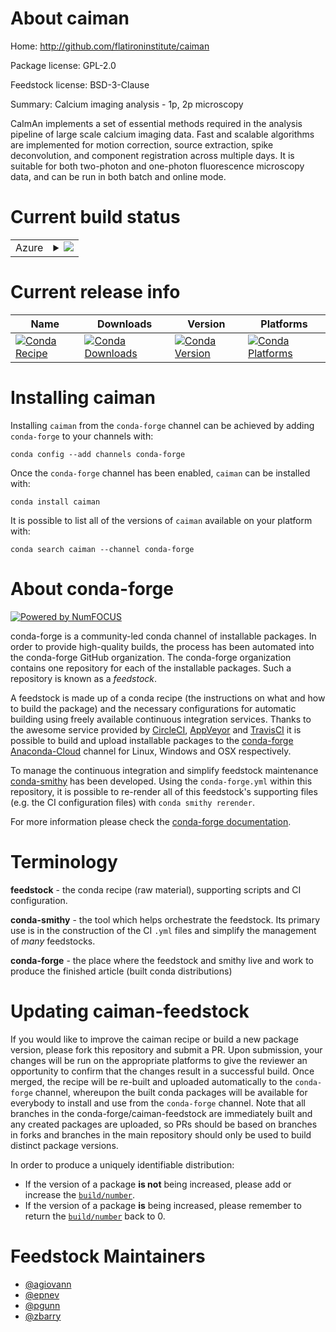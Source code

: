 About caiman
============

Home: http://github.com/flatironinstitute/caiman

Package license: GPL-2.0

Feedstock license: BSD-3-Clause

Summary: Calcium imaging analysis - 1p, 2p microscopy

CaImAn implements a set of essential methods required in the analysis
pipeline of large scale calcium imaging data. Fast and scalable algorithms
are implemented for motion correction, source extraction, spike
deconvolution, and component registration across multiple days. It is
suitable for both two-photon and one-photon fluorescence microscopy data,
and can be run in both batch and online mode.


Current build status
====================


<table>
    
  <tr>
    <td>Azure</td>
    <td>
      <details>
        <summary>
          <a href="https://dev.azure.com/conda-forge/feedstock-builds/_build/latest?definitionId=7309&branchName=master">
            <img src="https://dev.azure.com/conda-forge/feedstock-builds/_apis/build/status/caiman-feedstock?branchName=master">
          </a>
        </summary>
        <table>
          <thead><tr><th>Variant</th><th>Status</th></tr></thead>
          <tbody><tr>
              <td>linux_64_python3.6.____cpython</td>
              <td>
                <a href="https://dev.azure.com/conda-forge/feedstock-builds/_build/latest?definitionId=7309&branchName=master">
                  <img src="https://dev.azure.com/conda-forge/feedstock-builds/_apis/build/status/caiman-feedstock?branchName=master&jobName=linux&configuration=linux_64_python3.6.____cpython" alt="variant">
                </a>
              </td>
            </tr><tr>
              <td>linux_64_python3.7.____cpython</td>
              <td>
                <a href="https://dev.azure.com/conda-forge/feedstock-builds/_build/latest?definitionId=7309&branchName=master">
                  <img src="https://dev.azure.com/conda-forge/feedstock-builds/_apis/build/status/caiman-feedstock?branchName=master&jobName=linux&configuration=linux_64_python3.7.____cpython" alt="variant">
                </a>
              </td>
            </tr><tr>
              <td>osx_64_python3.6.____cpython</td>
              <td>
                <a href="https://dev.azure.com/conda-forge/feedstock-builds/_build/latest?definitionId=7309&branchName=master">
                  <img src="https://dev.azure.com/conda-forge/feedstock-builds/_apis/build/status/caiman-feedstock?branchName=master&jobName=osx&configuration=osx_64_python3.6.____cpython" alt="variant">
                </a>
              </td>
            </tr><tr>
              <td>osx_64_python3.7.____cpython</td>
              <td>
                <a href="https://dev.azure.com/conda-forge/feedstock-builds/_build/latest?definitionId=7309&branchName=master">
                  <img src="https://dev.azure.com/conda-forge/feedstock-builds/_apis/build/status/caiman-feedstock?branchName=master&jobName=osx&configuration=osx_64_python3.7.____cpython" alt="variant">
                </a>
              </td>
            </tr><tr>
              <td>win_64_python3.6.____cpython</td>
              <td>
                <a href="https://dev.azure.com/conda-forge/feedstock-builds/_build/latest?definitionId=7309&branchName=master">
                  <img src="https://dev.azure.com/conda-forge/feedstock-builds/_apis/build/status/caiman-feedstock?branchName=master&jobName=win&configuration=win_64_python3.6.____cpython" alt="variant">
                </a>
              </td>
            </tr><tr>
              <td>win_64_python3.7.____cpython</td>
              <td>
                <a href="https://dev.azure.com/conda-forge/feedstock-builds/_build/latest?definitionId=7309&branchName=master">
                  <img src="https://dev.azure.com/conda-forge/feedstock-builds/_apis/build/status/caiman-feedstock?branchName=master&jobName=win&configuration=win_64_python3.7.____cpython" alt="variant">
                </a>
              </td>
            </tr>
          </tbody>
        </table>
      </details>
    </td>
  </tr>
</table>

Current release info
====================

| Name | Downloads | Version | Platforms |
| --- | --- | --- | --- |
| [![Conda Recipe](https://img.shields.io/badge/recipe-caiman-green.svg)](https://anaconda.org/conda-forge/caiman) | [![Conda Downloads](https://img.shields.io/conda/dn/conda-forge/caiman.svg)](https://anaconda.org/conda-forge/caiman) | [![Conda Version](https://img.shields.io/conda/vn/conda-forge/caiman.svg)](https://anaconda.org/conda-forge/caiman) | [![Conda Platforms](https://img.shields.io/conda/pn/conda-forge/caiman.svg)](https://anaconda.org/conda-forge/caiman) |

Installing caiman
=================

Installing `caiman` from the `conda-forge` channel can be achieved by adding `conda-forge` to your channels with:

```
conda config --add channels conda-forge
```

Once the `conda-forge` channel has been enabled, `caiman` can be installed with:

```
conda install caiman
```

It is possible to list all of the versions of `caiman` available on your platform with:

```
conda search caiman --channel conda-forge
```


About conda-forge
=================

[![Powered by NumFOCUS](https://img.shields.io/badge/powered%20by-NumFOCUS-orange.svg?style=flat&colorA=E1523D&colorB=007D8A)](http://numfocus.org)

conda-forge is a community-led conda channel of installable packages.
In order to provide high-quality builds, the process has been automated into the
conda-forge GitHub organization. The conda-forge organization contains one repository
for each of the installable packages. Such a repository is known as a *feedstock*.

A feedstock is made up of a conda recipe (the instructions on what and how to build
the package) and the necessary configurations for automatic building using freely
available continuous integration services. Thanks to the awesome service provided by
[CircleCI](https://circleci.com/), [AppVeyor](https://www.appveyor.com/)
and [TravisCI](https://travis-ci.com/) it is possible to build and upload installable
packages to the [conda-forge](https://anaconda.org/conda-forge)
[Anaconda-Cloud](https://anaconda.org/) channel for Linux, Windows and OSX respectively.

To manage the continuous integration and simplify feedstock maintenance
[conda-smithy](https://github.com/conda-forge/conda-smithy) has been developed.
Using the ``conda-forge.yml`` within this repository, it is possible to re-render all of
this feedstock's supporting files (e.g. the CI configuration files) with ``conda smithy rerender``.

For more information please check the [conda-forge documentation](https://conda-forge.org/docs/).

Terminology
===========

**feedstock** - the conda recipe (raw material), supporting scripts and CI configuration.

**conda-smithy** - the tool which helps orchestrate the feedstock.
                   Its primary use is in the construction of the CI ``.yml`` files
                   and simplify the management of *many* feedstocks.

**conda-forge** - the place where the feedstock and smithy live and work to
                  produce the finished article (built conda distributions)


Updating caiman-feedstock
=========================

If you would like to improve the caiman recipe or build a new
package version, please fork this repository and submit a PR. Upon submission,
your changes will be run on the appropriate platforms to give the reviewer an
opportunity to confirm that the changes result in a successful build. Once
merged, the recipe will be re-built and uploaded automatically to the
`conda-forge` channel, whereupon the built conda packages will be available for
everybody to install and use from the `conda-forge` channel.
Note that all branches in the conda-forge/caiman-feedstock are
immediately built and any created packages are uploaded, so PRs should be based
on branches in forks and branches in the main repository should only be used to
build distinct package versions.

In order to produce a uniquely identifiable distribution:
 * If the version of a package **is not** being increased, please add or increase
   the [``build/number``](https://conda.io/docs/user-guide/tasks/build-packages/define-metadata.html#build-number-and-string).
 * If the version of a package **is** being increased, please remember to return
   the [``build/number``](https://conda.io/docs/user-guide/tasks/build-packages/define-metadata.html#build-number-and-string)
   back to 0.

Feedstock Maintainers
=====================

* [@agiovann](https://github.com/agiovann/)
* [@epnev](https://github.com/epnev/)
* [@pgunn](https://github.com/pgunn/)
* [@zbarry](https://github.com/zbarry/)

